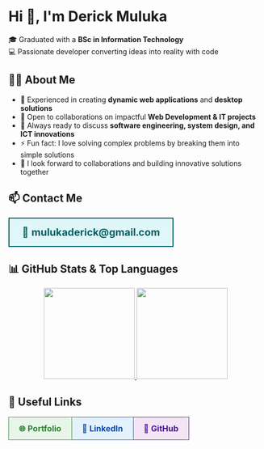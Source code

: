 # Hi 👋, I'm Derick Muluka  

🎓 Graduated with a **BSc in Information Technology**  
💻 Passionate developer converting ideas into reality with code  

## 👨‍💻 About Me  
- 🔭 Experienced in creating **dynamic web applications** and **desktop solutions**  
- 👯 Open to collaborations on impactful **Web Development & IT projects**  
- 💬 Always ready to discuss **software engineering, system design, and ICT innovations**  
- ⚡ Fun fact: I love solving complex problems by breaking them into simple solutions  
- 🤝 I look forward to collaborations and building innovative solutions together  

## 📫 Contact Me  

<div align="center">
  <table>
    <tr>
      <td align="center" bgcolor="#e0f7fa" style="border-radius:12px; padding:15px 25px; border:2px solid #006064;">
        <b><span style="font-size:20px; color:#006064;">📧 mulukaderick@gmail.com</span></b>
      </td>
    </tr>
  </table>
</div>  

## 📊 GitHub Stats & Top Languages  

<div align="center">  
  <a href="https://github.com/DerickMuluka">  
    <img height="180em" src="https://github-readme-stats.vercel.app/api?username=DerickMuluka&show_icons=true&include_all_commits=true&count_private=true&theme=radical&hide=prs,issues&cache_seconds=1800" />  
  </a>  
  <a href="https://github.com/DerickMuluka">  
    <img height="180em" src="https://github-readme-stats.vercel.app/api/top-langs/?username=DerickMuluka&layout=compact&langs_count=10&theme=radical&cache_seconds=1800" />  
  </a>  
</div>  

## 🔗 Useful Links  

<div align="center">
  <table>
    <tr>
      <td align="center" bgcolor="#e8f5e9" style="border-radius:10px; padding:12px 20px; margin:5px; border:1px solid #388e3c;">
        <a href="https://derickmuluka.vercel.app" target="_blank" style="text-decoration:none; color:#2e7d32; font-weight:bold;">🌐 Portfolio</a>
      </td>
      <td align="center" bgcolor="#e3f2fd" style="border-radius:10px; padding:12px 20px; margin:5px; border:1px solid #1565c0;">
        <a href="https://www.linkedin.com/in/derickmuluka/" target="_blank" style="text-decoration:none; color:#0d47a1; font-weight:bold;">💼 LinkedIn</a>
      </td>
      <td align="center" bgcolor="#f3e5f5" style="border-radius:10px; padding:12px 20px; margin:5px; border:1px solid #6a1b9a;">
        <a href="https://github.com/DerickMuluka" target="_blank" style="text-decoration:none; color:#4a148c; font-weight:bold;">🐙 GitHub</a>
      </td>
    </tr>
  </table>
</div>
